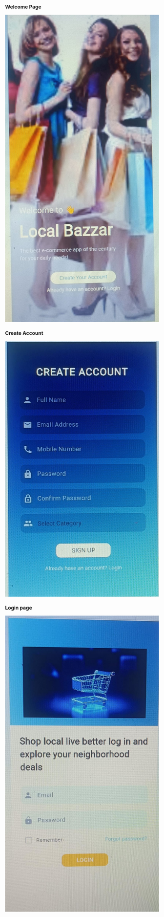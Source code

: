 ### Welcome Page
![image alt]( https://github.com/chanadana-aa/flutter-localbazzar/blob/0904b1cb3ce36b53eb96c79636e7012347d9b61e/git%20localbazzar%20images/image%2035.jpg )
### Create Account
![image alt](https://github.com/chanadana-aa/flutter-localbazzar/blob/966fbc1b0b66ea6a9da6211a6dd4f92ff23a5a31/git%20localbazzar%20images/image36.jpg)
### Login page
![image alt](https://github.com/chanadana-aa/flutter-localbazzar/blob/4172d57af9bb300cc94be1773ab444e9a4790968/git%20localbazzar%20images/image37.jpg)
